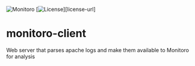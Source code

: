 ![Monitoro](https://github.com/monitoroai/monitoro-client/workflows/Monitoro/badge.svg?branch=master)
[![License][license-image]][license-url]

[license-image]: https://img.shields.io/npm/l/make-coverage-badge.svg

# monitoro-client
Web server that parses apache logs and make them available to Monitoro for analysis
